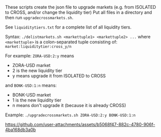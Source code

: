 These scripts create the json file to upgrade markets (e.g. from ISOLATED to CROSS, and/or change the liquidity tier)
Put all files in a directory and then run ```upgradecrossmarkets.sh```.

See ```liquiditytiers.txt``` for a complete list of all liquidity tiers.

Syntax: ```./delistmarkets.sh <markettuple1> <markettuple2> ...```
where ```<markettuple>``` is a colon-separated tuple consisting of: ```market:liquiditytier:cross_y/n```

For example: ```ZORA-USD:2:y``` means
- ZORA-USD market
- 2 is the new liquidity tier
- y means upgrade it from ISOLATED to CROSS

and ```BONK-USD:1:n``` means:
- BONK-USD market
- 1 is the new liquidity tier
- n means don't upgrade it (because it is already CROSS)

Example: ```./upgradecrossmarkets.sh ZORA-USD:2:y BONK-USD:1:n```

https://github.com/user-attachments/assets/b5068f47-882c-4780-906f-4ba168db3a0b

